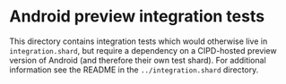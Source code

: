 # Android preview integration tests

This directory contains integration tests which would otherwise live in
`integration.shard`, but require a dependency on a CIPD-hosted preview version
of Android (and therefore their own test shard). For additional information see
the README in the `../integration.shard` directory.
